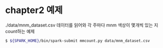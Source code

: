 # chapter2 예제
./data/mnm_dataset.csv 데이터를 읽어와 각 주마다 mnm 색상이 몇개씩 있는 지 count하는 예제

```sh
$ ${SPARK_HOME}/bin/spark-submit mmcount.py data/mnm_dataset.csv
```